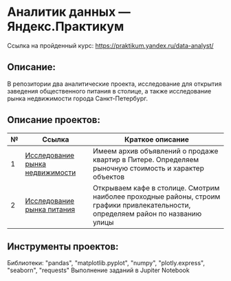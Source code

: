 # Аналитик данных — Яндекс.Практикум

Ссылка на пройденный курс: https://praktikum.yandex.ru/data-analyst/

## Описание:
В репозитории два аналитические проекта, исследование для открытия заведения общественного питания в столице, а также исследование рынка недвижимости города Санкт-Петербург.

## Описание проектов:
|        №      | Ссылка            | Краткое описание                                                 |
|---------------|-------------------|------------------------------------------------------------------|
|1              |[Исследование рынка недвижимости](hhttps://github.com/Darthlexx/Yandex.Praktikum.DA/blob/master/%D0%98%D1%81%D1%81%D0%BB%D0%B5%D0%B4%D0%BE%D0%B2%D0%B0%D0%BD%D0%B8%D0%B5%20%D1%80%D1%8B%D0%BD%D0%BA%D0%B0%20%D0%BF%D0%B8%D1%82%D0%B0%D0%BD%D0%B8%D1%8F/moscow_eats.ipynb)| Имеем архив объявлений о продаже квартир в Питере. Определяем рыночную стоимость и характер объектов|
|2              |[Исследование рынка питания](https://github.com/Darthlexx/Yandex.Praktikum.DA/blob/master/%D0%98%D1%81%D1%81%D0%BB%D0%B5%D0%B4%D0%BE%D0%B2%D0%B0%D0%BD%D0%B8%D0%B5%20%D1%80%D1%8B%D0%BD%D0%BA%D0%B0%20%D0%BF%D0%B8%D1%82%D0%B0%D0%BD%D0%B8%D1%8F/moscow_eats.ipynb)| Открываем кафе в столице. Смотрим наиболее проходные районы, строим графики привлекательности, определяем район по названию улицы|

## Инструменты проектов:
Библиотеки: "pandas", "matplotlib.pyplot", "numpy", "plotly.express", "seaborn", "requests"
Выполнение заданий в Jupiter Notebook
